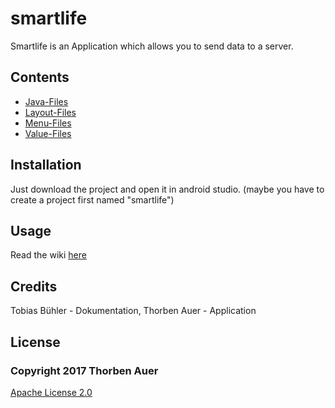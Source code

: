 # smartlife

Smartlife is an Application which allows you to send data to a server.

## Contents
- [Java-Files](app/src/main/java/de/ghse/smartlife)
- [Layout-Files](app/src/main/res/layout)
- [Menu-Files](app/src/main/res/menu)
- [Value-Files](app/src/main/res/values)

## Installation
Just download the project and open it in android studio. (maybe you have to create a project first named "smartlife")

## Usage
Read the wiki [here](https://auerth.github.io/smartlife/)

## Credits
Tobias Bühler - Dokumentation, 
Thorben Auer  - Application

## License

   ### Copyright 2017 Thorben Auer
   [Apache License 2.0](http://www.apache.org/licenses/LICENSE-2.0)
